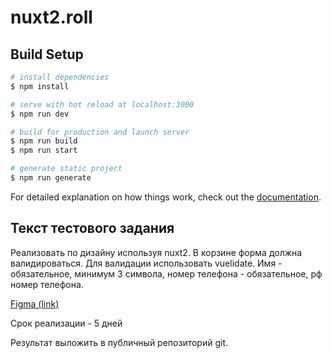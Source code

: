 # nuxt2.roll

## Build Setup

```bash
# install dependencies
$ npm install

# serve with hot reload at localhost:3000
$ npm run dev

# build for production and launch server
$ npm run build
$ npm run start

# generate static project
$ npm run generate
```

For detailed explanation on how things work, check out the [documentation](https://nuxtjs.org).

## Текст тестового задания

Реализовать по дизайну используя nuxt2. 
В корзине форма должна валидироваться. Для валидации использовать vuelidate. Имя - обязательное, минимум 3 символа, номер телефона - обязательное, рф номер телефона. 

[Figma (link)](https://www.figma.com/file/Mi8S1i89posFIwCF5Pv8KF/%D0%A2%D0%B5%D1%81%D1%82%D0%BE%D0%B2%D0%BE%D0%B5-(Copy)?node-id=0%3A1&mode=dev)

Срок реализации - 5 дней

Результат выложить в публичный репозиторий git.

